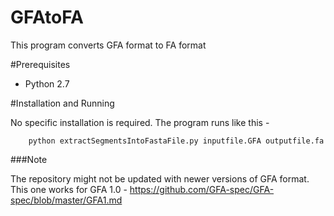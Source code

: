 # GFAtoFA

This program converts GFA format to FA format

#Prerequisites

- Python 2.7

#Installation and Running

No specific installation is required. The program runs like this - 

		python extractSegmentsIntoFastaFile.py inputfile.GFA outputfile.fa

###Note

The repository might not be updated with newer versions of GFA format. This one works for GFA 1.0 - https://github.com/GFA-spec/GFA-spec/blob/master/GFA1.md


